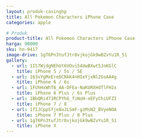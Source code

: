 ```yaml
---
layout: produk-casinghp
title: All Pokemon Characters iPhone Case
categories: apple

# Produk
product-title: All Pokemon Characters iPhone Case
harga: 90000
sku: hn-0417
image-drive: 1gT6Pn3tufJtr8vjkojGk9wBZvYu1R_51
gallery:
  - url: 1IS7WjdgNEhUt6VOvi54UwBXwt5JnKGlC
    title: iPhone 5 / 5s / SE
  - url: 163xYgMxEre6CNkK4nHIeYjxNl2GsAA4g
    title: iPhone 6 / 6s
  - url: 1FUhHxWhT6_AA-DFEa-NaKURXHdTlFH2x
    title: iPhone 6 Plus / 6s Plus
  - url: 1BbQRi471RCPYhG_fiNoH-nEFyChiUFZI
    title: iPhone 7 / 8
  - url: 1fIJCppSfje8oJLSmF-gzMsN2_BVyeNOA
    title: iPhone 7 Plus / 8 Plus
  - url: 1gT6Pn3tufJtr8vjkojGk9wBZvYu1R_51
    title: iPhone X
---
```


